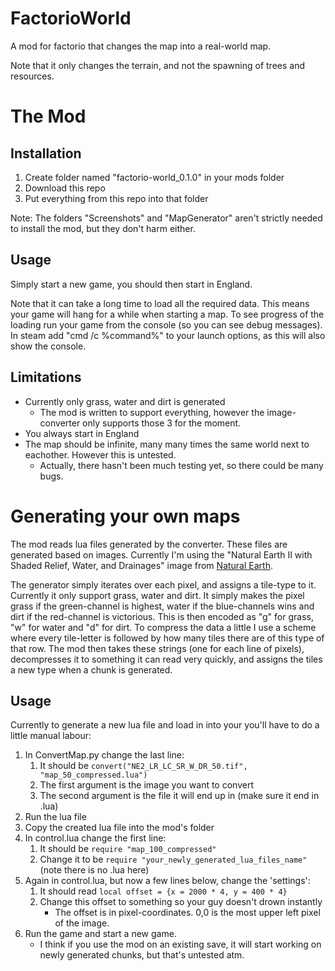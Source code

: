 # FactorioWorld

A mod for factorio that changes the map into a real-world map.

Note that it only changes the terrain, and not the spawning of trees and resources.

# The Mod

## Installation

1. Create folder named "factorio-world_0.1.0" in your mods folder
1. Download this repo
1. Put everything from this repo into that folder

Note: The folders "Screenshots" and "MapGenerator" aren't strictly needed to install the mod, but they don't harm either.

## Usage

Simply start a new game, you should then start in England.

Note that it can take a long time to load all the required data.
This means your game will hang for a while when starting a map.
To see progress of the loading run your game from the console (so you can see debug messages).
In steam add "cmd /c %command%" to your launch options, as this will also show the console.

## Limitations

* Currently only grass, water and dirt is generated
    * The mod is written to support everything, however the image-converter only supports those 3 for the moment.
* You always start in England
* The map should be infinite, many many times the same world next to eachother. However this is untested.
    * Actually, there hasn't been much testing yet, so there could be many bugs.

# Generating your own maps

The mod reads lua files generated by the converter.
These files are generated based on images.
Currently I'm using the "Natural Earth II with Shaded Relief, Water, and Drainages" image from [Natural Earth](http://www.naturalearthdata.com/downloads/10m-raster-data/10m-natural-earth-2/).

The generator simply iterates over each pixel, and assigns a tile-type to it.
Currently it only support grass, water and dirt.
It simply makes the pixel grass if the green-channel is highest, water if the blue-channels wins and dirt if the red-channel is victorious.
This is then encoded as "g" for grass, "w" for water and "d" for dirt.
To compress the data a little I use a scheme where every tile-letter is followed by how many tiles there are of this type of that row.
The mod then takes these strings (one for each line of pixels), decompresses it to something it can read very quickly, and assigns the tiles a new type when a chunk is generated.

## Usage

Currently to generate a new lua file and load in into your you'll have to do a little manual labour:

1. In ConvertMap.py change the last line:
    1. It should be `convert("NE2_LR_LC_SR_W_DR_50.tif", "map_50_compressed.lua")`
    1. The first argument is the image you want to convert
    1. The second argument is the file it will end up in (make sure it end in .lua)
1. Run the lua file
1. Copy the created lua file into the mod's folder
1. In control.lua change the first line:
    1. It should be `require "map_100_compressed"`
    1. Change it to be `require "your_newly_generated_lua_files_name"` (note there is no .lua here)
1. Again in control.lua, but now a few lines below, change the 'settings':
    1. It should read `local offset = {x = 2000 * 4, y = 400 * 4}`
    1. Change this offset to something so your guy doesn't drown instantly
        * The offset is in pixel-coordinates. 0,0 is the most upper left pixel of the image.
1. Run the game and start a new game.
    * I think if you use the mod on an existing save, it will start working on newly generated chunks, but that's untested atm.

